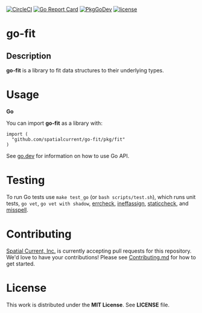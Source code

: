 [![CircleCI](https://circleci.com/gh/spatialcurrent/go-fit/tree/master.svg?style=svg)](https://circleci.com/gh/spatialcurrent/go-fit/tree/master) [![Go Report Card](https://goreportcard.com/badge/spatialcurrent/go-fit)](https://goreportcard.com/report/spatialcurrent/go-fit)  [![PkgGoDev](https://pkg.go.dev/badge/github.com/spatialcurrent/go-fit)](https://pkg.go.dev/github.com/spatialcurrent/go-fit) [![license](http://img.shields.io/badge/license-MIT-red.svg?style=flat)](https://github.com/spatialcurrent/go-fit/blob/master/LICENSE)

# go-fit

## Description

**go-fit** is a library to fit data structures to their underlying types.

# Usage

**Go**

You can import **go-fit** as a library with:

```
import (
  "github.com/spatialcurrent/go-fit/pkg/fit"
)
```

See [go.dev](https://pkg.go.dev/github.com/spatialcurrent/go-fit/) for information on how to use Go API.

# Testing

To run Go tests use `make test_go` (or `bash scripts/test.sh`), which runs unit tests, `go vet`, `go vet with shadow`, [errcheck](https://github.com/kisielk/errcheck), [ineffassign](https://github.com/gordonklaus/ineffassign), [staticcheck](https://staticcheck.io/), and [misspell](https://github.com/client9/misspell).

# Contributing

[Spatial Current, Inc.](https://spatialcurrent.io) is currently accepting pull requests for this repository.  We'd love to have your contributions!  Please see [Contributing.md](https://github.com/spatialcurrent/go-fit/blob/master/CONTRIBUTING.md) for how to get started.

# License

This work is distributed under the **MIT License**.  See **LICENSE** file.
